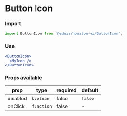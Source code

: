 # Button Icon

### Import

```js
import ButtonIcon from '@eduzz/houston-ui/ButtonIcon';
```

### Use

```jsx
<ButtonIcon>
  <MyIcon />
</ButtonIcon>
```

### Props available

| prop      | type                           | required | default   |
|-----------|--------------------------------|----------|-----------|
| disabled  | `boolean`                      | false    | `false`   |
| onClick   | `function`                     | false    | -         |
